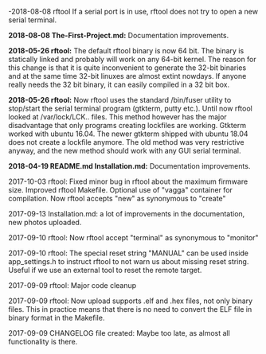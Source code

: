 -2018-08-08 rftool
If a serial port is in use, rftool does not try to open a new serial terminal.

<b>2018-08-08 The-First-Project.md:</b> Documentation improvements.

<b>2018-05-26 rftool:</b> The default rftool binary is now 64 bit. The binary is statically linked and probably will work on any 64-bit kernel. The reason for this change is that it is quite inconvenient to generate the 32-bit binaries and at the same time 32-bit linuxes are almost extint nowdays. If anyone really needs the 32 bit binary, it can easily compiled in a 32 bit box.

<b>2018-05-26 rftool:</b> Now rftool uses the standard /bin/fuser utility to stop/start the serial terminal program (gtkterm, putty etc.). Until now rftool looked at /var/lock/LCK.. files. This method however has the major disadvantage that only programs creating lockfiles are working. Gtkterm worked with ubuntu 16.04. The newer gtkterm shipped with ubuntu 18.04 does not create a lockfile anymore. The old method was very restrictive anyway, and the new method should work with any GUI serial terminal.

<b>2018-04-19 README.md Installation.md:</b> Documentation improvements.

2017-10-03 rftool:</b> Fixed minor bug in rftool about the maximum firmware size.
Improved rftool Makefile.
Optional use of "vagga" container for compilation.
Now rftool accepts "new" as synonymous to "create"

2017-09-13 Installation.md:</b> a lot of improvements in the documentation, new photos uploaded.

2017-09-10 rftool:</b> Now rftool accept "terminal" as synonymous to "monitor"

2017-09-10 rftool:</b> The special reset string "MANUAL" can be used inside app_settings.h to instruct rftool to not warn us about missing reset string. Useful if we use an external tool to reset the remote target.

2017-09-09 rftool:</b> Major code cleanup

2017-09-09 rftool:</b> Now upload supports .elf and .hex files, not only binary files.
This in practice means that there is no need to convert the ELF file
in binary format in the Makefile.

2017-09-09 CHANGELOG file created:</b> Maybe too late, as almost all functionality is
there.

